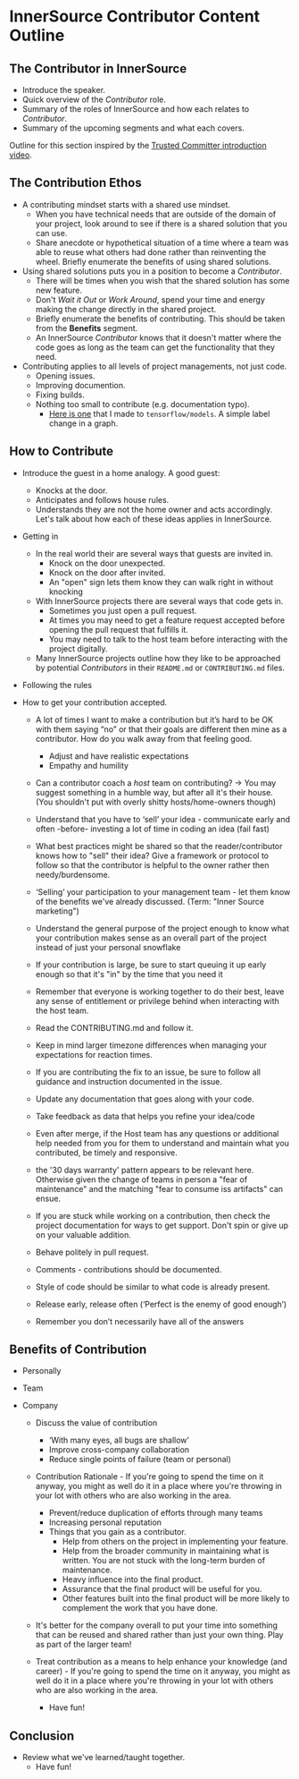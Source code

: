 # InnerSource Contributor Content Outline

## The Contributor in InnerSource

  - Introduce the speaker.
  - Quick overview of the _Contributor_ role.
  - Summary of the roles of InnerSource and how each relates to _Contributor_.
  - Summary of the upcoming segments and what each covers.

Outline for this section inspired by the [Trusted Committer introduction video].

## The Contribution Ethos

  - A contributing mindset starts with a shared use mindset.
    - When you have technical needs that are outside of the domain of your project,
    look around to see if there is a shared solution that you can use.
    - Share anecdote or hypothetical situation of a time where a team was able to reuse what others had done rather than reinventing the wheel.
    Briefly enumerate the benefits of using shared solutions.
  - Using shared solutions puts you in a position to become a _Contributor_.
    - There will be times when you wish that the shared solution has some new feature.
    - Don't _Wait it Out_ or _Work Around_, spend your time and energy making the change directly in the shared project.
    - Briefly enumerate the benefits of contributing.
    This should be taken from the **Benefits** segment.
    - An InnerSource _Contributor_ knows that it doesn't matter where the code goes as long as the team can get the functionality that they need.
  - Contributing applies to all levels of project managements, not just code.
    - Opening issues.
    - Improving documention.
    - Fixing builds.
    - Nothing too small to contribute (e.g. documentation typo).
      - [Here is one](https://github.com/tensorflow/models/pull/4784) that I made to `tensorflow/models`.
      A simple label change in a graph.

## How to Contribute

  - Introduce the guest in a home analogy.
  A good guest:
    - Knocks at the door.
    - Anticipates and follows house rules.
    - Understands they are not the home owner and acts accordingly.
  Let's talk about how each of these ideas applies in InnerSource.
  - Getting in
    - In the real world their are several ways that guests are invited in.
      - Knock on the door unexpected.
      - Knock on the door after invited.
      - An "open" sign lets them know they can walk right in without knocking
    - With InnerSource projects there are several ways that code gets in.
      - Sometimes you just open a pull request.
      - At times you may need to get a feature request accepted before opening the pull request that fulfills it.
      - You may need to talk to the host team before interacting with the project digitally.
    - Many InnerSource projects outline how they like to be approached by potential _Contributors_ in their `README.md` or `CONTRIBUTING.md` files.
  - Following the rules
  


- How to get your contribution accepted.

   - A lot of times I want to make a contribution but it’s hard to be OK with them saying “no” or that their goals are different then mine as a contributor.  How do you walk away from that feeling good.
      - Adjust and have realistic expectations
      - Empathy and humility
      
    - Can a contributor coach a *host* team on contributing? -> You may suggest something in a humble way, but after all it's their house. (You shouldn't put with overly shitty hosts/home-owners though)

   - Understand that you have to ‘sell’ your idea - communicate early and often -before- investing a lot of time in coding an idea (fail fast)
    - What best practices might be shared so that the reader/contributor knows how to "sell" their idea? Give a framework or protocol to follow so that the contributor is helpful to the owner rather then needy/burdensome.
   - ‘Selling’ your participation to your management team - let them know of the benefits we've already discussed. (Term: "Inner Source marketing")
   - Understand the general purpose of the project enough to know what your contribution makes sense as an overall part of the project instead of just your personal snowflake
   - If your contribution is large, be sure to start queuing it up early enough so that it's "in" by the time that you need it
   - Remember that everyone is working together to do their best, leave any sense of entitlement or privilege behind when interacting with the host team.

   - Read the CONTRIBUTING.md and follow it.
    - Keep in mind larger timezone differences when managing your expectations for reaction times.
   - If you are contributing the fix to an issue, be sure to follow all guidance and instruction documented in the issue.
   - Update any documentation that goes along with your code.
   - Take feedback as data that helps you refine your idea/code
   - Even after merge, if the Host team has any questions or additional help needed from  you for them to understand and maintain what you contributed, be timely and responsive.
    - the '30 days warranty' pattern appears to be relevant here. Otherwise given the change of teams in person a "fear of maintenance" and the matching "fear to consume iss artifacts" can ensue.
   - If you are stuck while working on a contribution, then check the project documentation for ways to get support.
   Don't spin or give up on your valuable addition.
   - Behave politely in pull request.
   - Comments - contributions should be documented.
   - Style of code should be similar to what code is already present.
   - Release early, release often (‘Perfect is the enemy of good enough’)
   - Remember you don’t necessarily have all of the answers

## Benefits of Contribution
- Personally
- Team
- Company

   - Discuss the value of contribution
      - ‘With many eyes, all bugs are shallow’
      - Improve cross-company collaboration
      - Reduce single points of failure (team or personal)
      
   - Contribution Rationale
         - If you're going to spend the time on it anyway, you might as well do it in a place where you're throwing in your lot with others who are also working in the area.
      - Prevent/reduce duplication of efforts through many teams
      - Increasing personal reputation
      - Things that you gain as a contributor.
         - Help from others on the project in implementing your feature.
         - Help from the broader community in maintaining what is written.  You are not stuck with the long-term burden of maintenance.
         - Heavy influence into the final product.
         - Assurance that the final product will be useful for you.
         - Other features built into the final product will be more likely to complement the work that you have done.

   - It's better for the company overall to put your time into something that can be reused and shared rather than just your own thing.  Play as part of the larger team!
   - Treat contribution as a means to help enhance your knowledge (and career)
            - If you're going to spend the time on it anyway, you might as well do it in a place where you're throwing in your lot with others who are also working in the area.

      - Have fun!


## Conclusion

- Review what we've learned/taught together.
   - Have fun!

[Trusted Committer introduction video]: https://learning.oreilly.com/videos/the-trusted-committer/9781492047599/9781492047599-video323925
